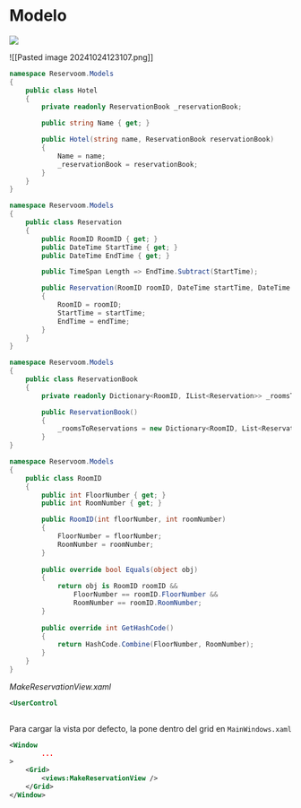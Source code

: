 # Modelo

![](https://lh7-rt.googleusercontent.com/u/0/docs/AHkbwyK1H8JjMvUJM0pEHMW4eFqvEsAHF3miOMFcBbMeIprNjb-DY21b5_UR9ZVzrFeGA0woJEirUty5YG3bf6BPdkhp9kKYTuLXJThSAJTlxJnW0OQojPoCJdhzkgqbt4lbOji-BiCPv1FnoXH8IkZj_8JgZmSFcW0-1yNTGOpNWtu4-z7t7mYt2dXk9f1623Gi9KHVCtJ2QMh7EQnVxuGH5R8YXFZZwIsRTBpORKZqbIMC3feQ0xp_37CS_JZ6RtqixZgSA6Clf2slRw8xgquUR6CNhccws8SJ977_aQwyWdGCbT0WvrBIxyW0yYh6KBSgbFW0SF4oKGh5uJUHMWl2MokoZaogxOzmekXmGAs4_DCLeBsi5qcpSQD_EMljUqLLNDVTkLsTjUAX--JU_GJkBl2giyRabXdbUWaiuu-iyRoJY51P9Eb1ke247uztb-ZB8jfkheckNk7jY6Dz4c65FuBXhsjHO9BOEZpHb_GLgi6kKX5uoA7fDHpqybDZEsf8XbFOUMXl2pK9UfGLE39O3he12sp14jSkRAc1YoooEV65iHN30tVK8wDWQMVPv4TMUHGiIv9KrJ_gYmJMauhIkQYDUR0U0elUx5dErSh4pGhdCuYjavXERQlqBmXK8N6_MKb9TjVMeYO0alGR1gdIyBKAIQwhgcvgqNmoZbP9Ejlot3EvO6BGjsuFueJeO6BqkBF4mr3Avly9rxZqDdbjXid1nc9bvkD5rbLMTPe0MNWdyarVW-NnF5aTIJ0DYcgr9NA8AhA6AQJnj35Ed4lenwWhF1_CZPhBw4_Qbenr54oOOX92i2dKSdk-kmbw62T3xifAHWqSDrjhOKmZ9XvlXGSEIyY4eOtWy4mH11uFaudL9yS8yMbTAX-9tfEQ8AIPvuGUSpc8L5mdK8GcyKwQPfVR6JsTs751)


![[Pasted image 20241024123107.png]]

```cs 
namespace Reservoom.Models
{
    public class Hotel
    {
        private readonly ReservationBook _reservationBook;

        public string Name { get; }

        public Hotel(string name, ReservationBook reservationBook)
        {
            Name = name;
            _reservationBook = reservationBook;
        }
    }
}
``` 

```cs 
namespace Reservoom.Models
{
    public class Reservation
    {
        public RoomID RoomID { get; }
        public DateTime StartTime { get; }
        public DateTime EndTime { get; }

        public TimeSpan Length => EndTime.Subtract(StartTime);

        public Reservation(RoomID roomID, DateTime startTime, DateTime endTime)
        {
            RoomID = roomID;
            StartTime = startTime;
            EndTime = endTime;
        }
    }
}
``` 

```cs 
namespace Reservoom.Models
{
    public class ReservationBook
    {
        private readonly Dictionary<RoomID, IList<Reservation>> _roomsToReservations;

        public ReservationBook()
        {
            _roomsToReservations = new Dictionary<RoomID, List<Reservation>>();
        }
}
``` 

```cs 
namespace Reservoom.Models
{
    public class RoomID
    {
        public int FloorNumber { get; }
        public int RoomNumber { get; }

        public RoomID(int floorNumber, int roomNumber)
        {
            FloorNumber = floorNumber;
            RoomNumber = roomNumber;
        }
        
	    public override bool Equals(object obj)
        {
            return obj is RoomID roomID &&
                FloorNumber == roomID.FloorNumber &&
                RoomNumber == roomID.RoomNumber;
        }
    
	    public override int GetHashCode()
        {
            return HashCode.Combine(FloorNumber, RoomNumber);
        }
    }
}
``` 

_MakeReservationView.xaml_
```xml 
<UserControl
			 
``` 

Para cargar la vista por defecto, la pone dentro del grid en `MainWindows.xaml`

```xml 
<Window
		...
>
	<Grid>
		<views:MakeReservationView />
	</Grid>
</Window>

